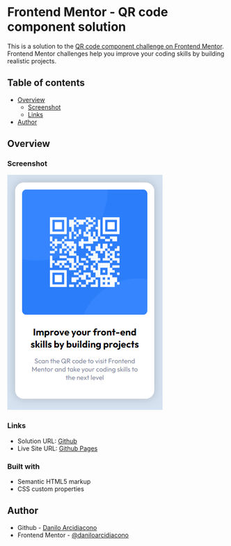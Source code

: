 # Frontend Mentor - QR code component solution

This is a solution to the [QR code component challenge on Frontend Mentor](https://www.frontendmentor.io/challenges/qr-code-component-iux_sIO_H). Frontend Mentor challenges help you improve your coding skills by building realistic projects. 

## Table of contents

- [Overview](#overview)
  - [Screenshot](#screenshot)
  - [Links](#links)
- [Author](#author)

## Overview

### Screenshot

![Screenshot](./images/screenshot.png)

### Links

- Solution URL: [Github](https://github.com/daniloarcidiacono/frontendmentor-qrcode)
- Live Site URL: [Github Pages](https://daniloarcidiacono.github.io/frontendmentor-qrcode/)

### Built with

- Semantic HTML5 markup
- CSS custom properties

## Author

- Github - [Danilo Arcidiacono](https://github.com/daniloarcidiacono)
- Frontend Mentor - [@daniloarcidiacono](https://www.frontendmentor.io/profile/daniloarcidiacono)
